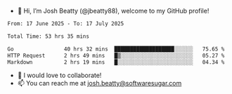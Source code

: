 - 👋 Hi, I’m Josh Beatty (@jbeatty88), welcome to my GitHub profile!

<!--START_SECTION:waka-->

```txt
From: 17 June 2025 - To: 17 July 2025

Total Time: 53 hrs 35 mins

Go                40 hrs 32 mins  ███████████████████░░░░░░   75.65 %
HTTP Request      2 hrs 49 mins   █▒░░░░░░░░░░░░░░░░░░░░░░░   05.27 %
Markdown          2 hrs 19 mins   █░░░░░░░░░░░░░░░░░░░░░░░░   04.34 %
```

<!--END_SECTION:waka-->

- 💞️ I would love to collaborate!
- 📫 You can reach me at josh.beatty@softwaresugar.com

<!---
jbeatty88/jbeatty88 is a ✨ special ✨ repository because its `README.md` (this file) appears on your GitHub profile.
You can click the Preview link to take a look at your changes.
--->

